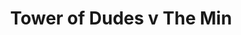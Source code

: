 ---
year: "2012"
serialNumber: "0418" 
game: "Tower of Dudes"
title: "Tower of Dudes v The Min"
gameLocation: ""
gameDate: ""
result: ""
resultType: ""
type: "game"
---